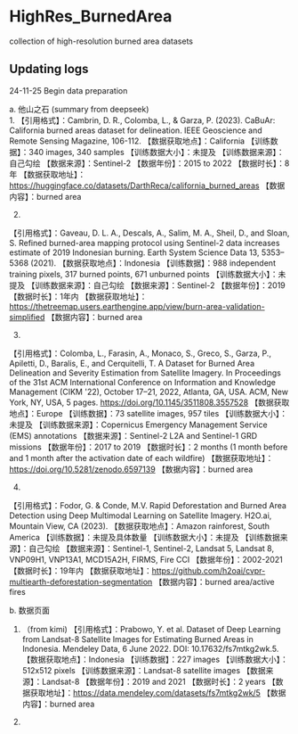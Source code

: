 # HighRes_BurnedArea
collection of high-resolution burned area datasets

## Updating logs
24-11-25 Begin data preparation


a. 他山之石 (summary from deepseek)  
1.
【引用格式】：Cambrin, D. R., Colomba, L., & Garza, P. (2023). CaBuAr: California burned areas dataset for delineation. IEEE Geoscience and Remote Sensing Magazine, 106-112.
【数据获取地点】：California
【训练数据】：340 images, 340 samples
【训练数据大小】：未提及
【训练数据来源】：自己勾绘
【数据来源】：Sentinel-2
【数据年份】：2015 to 2022
【数据时长】：8年
【数据获取地址】：https://huggingface.co/datasets/DarthReca/california_burned_areas
【数据内容】：burned area

2.
【引用格式】：Gaveau, D. L. A., Descals, A., Salim, M. A., Sheil, D., and Sloan, S. Refined burned-area mapping protocol using Sentinel-2 data increases estimate of 2019 Indonesian burning. Earth System Science Data 13, 5353–5368 (2021).
【数据获取地点】：Indonesia
【训练数据】：988 independent training pixels, 317 burned points, 671 unburned points
【训练数据大小】：未提及
【训练数据来源】：自己勾绘
【数据来源】：Sentinel-2
【数据年份】：2019
【数据时长】：1年内
【数据获取地址】：https://thetreemap.users.earthengine.app/view/burn-area-validation-simplified
【数据内容】：burned area

3. 
【引用格式】：Colomba, L., Farasin, A., Monaco, S., Greco, S., Garza, P., Apiletti, D., Baralis, E., and Cerquitelli, T. A Dataset for Burned Area Delineation and Severity Estimation from Satellite Imagery. In Proceedings of the 31st ACM International Conference on Information and Knowledge Management (CIKM '22), October 17–21, 2022, Atlanta, GA, USA. ACM, New York, NY, USA, 5 pages. https://doi.org/10.1145/3511808.3557528
【数据获取地点】：Europe
【训练数据】：73 satellite images, 957 tiles
【训练数据大小】：未提及
【训练数据来源】：Copernicus Emergency Management Service (EMS) annotations
【数据来源】：Sentinel-2 L2A and Sentinel-1 GRD missions
【数据年份】：2017 to 2019
【数据时长】：2 months (1 month before and 1 month after the activation date of each wildfire)
【数据获取地址】：https://doi.org/10.5281/zenodo.6597139
【数据内容】：burned area

4.
【引用格式】：Fodor, G. & Conde, M.V. Rapid Deforestation and Burned Area Detection using Deep Multimodal Learning on Satellite Imagery. H2O.ai, Mountain View, CA (2023).
【数据获取地点】：Amazon rainforest, South America
【训练数据】：未提及具体数量
【训练数据大小】：未提及
【训练数据来源】：自己勾绘
【数据来源】：Sentinel-1, Sentinel-2, Landsat 5, Landsat 8, VNP09H1, VNP13A1, MCD15A2H, FIRMS, Fire CCI
【数据年份】：2002-2021
【数据时长】：19年内
【数据获取地址】：https://github.com/h2oai/cvpr-multiearth-deforestation-segmentation
【数据内容】：burned area/active fires


b. 数据页面
1. （from kimi)
【引用格式】：Prabowo, Y. et al. Dataset of Deep Learning from Landsat-8 Satellite Images for Estimating Burned Areas in Indonesia. Mendeley Data, 6 June 2022. DOI: 10.17632/fs7mtkg2wk.5.
【数据获取地点】：Indonesia
【训练数据】：227 images
【训练数据大小】：512x512 pixels
【训练数据来源】：Landsat-8 satellite images
【数据来源】：Landsat-8
【数据年份】：2019 and 2021
【数据时长】：2 years
【数据获取地址】：https://data.mendeley.com/datasets/fs7mtkg2wk/5
【数据内容】：burned area


2. 



